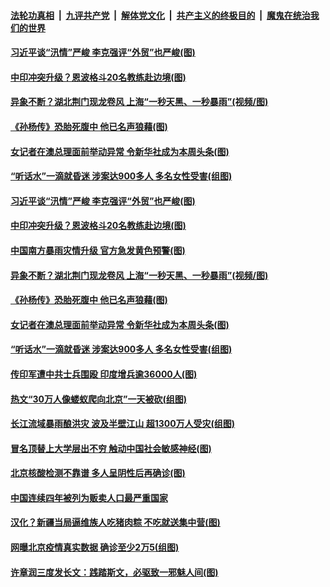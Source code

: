 ####  [法轮功真相](../../../../basic/blob/master/README.md?t=06290931) &nbsp;|&nbsp; [九评共产党](../../../../9ping.md/blob/master/README.md?t=06290931) &nbsp;|&nbsp; [解体党文化](../../../../jtdwh.md/blob/master/README.md?t=06290931)  &nbsp;|&nbsp; [共产主义的终极目的](../../../../gczydzjmd.md/blob/master/README.md?t=06290931) &nbsp;|&nbsp; [魔鬼在统治我们的世界](../../../../mgztzwmdsj.md/blob/master/README.md?t=06290931) 

#### [习近平谈“汛情”严峻 李克强评“外贸”也严峻(图)](../pages/p1/938016.md?t=06290931) 

#### [中印冲突升级？恩波格斗20名教练赴边境(图)](../pages/p1/938012.md?t=06290931) 

#### [异象不断？湖北荆门现龙卷风 上海“一秒天黑、一秒暴雨”(视频/图)](../pages/p1/938005.md?t=06290931) 

#### [《孙杨传》恐胎死腹中 他已名声狼藉(图)](../pages/p1/938003.md?t=06290931) 

#### [女记者在澳总理面前举动异常 令新华社成为本周头条(图)](../pages/p1/937998.md?t=06290931) 

#### [“听话水”一滴就昏迷 涉案达900多人 多名女性受害(组图)](../pages/p1/937942.md?t=06290931) 

#### [习近平谈“汛情”严峻 李克强评“外贸”也严峻(图)](../pages/p1/938016.md?t=06290931) 

#### [中印冲突升级？恩波格斗20名教练赴边境(图)](../pages/p1/938012.md?t=06290931) 

#### [中国南方暴雨灾情升级 官方急发黄色预警(图)](../pages/p1/937978.md?t=06290931) 

#### [异象不断？湖北荆门现龙卷风 上海“一秒天黑、一秒暴雨”(视频/图)](../pages/p1/938005.md?t=06290931) 

#### [《孙杨传》恐胎死腹中 他已名声狼藉(图)](../pages/p1/938003.md?t=06290931) 

#### [女记者在澳总理面前举动异常 令新华社成为本周头条(图)](../pages/p1/937998.md?t=06290931) 

#### [“听话水”一滴就昏迷 涉案达900多人 多名女性受害(组图)](../pages/p1/937942.md?t=06290931) 

#### [传印军遭中共士兵围殴 印度增兵逾36000人(图)](../pages/p1/937929.md?t=06290931) 

#### [热文“30万人像蝼蚁爬向北京”一天被砍(组图)](../pages/p1/937920.md?t=06290931) 

#### [长江流域暴雨酿洪灾 波及半壁江山 超1300万人受灾(组图)](../pages/p1/937912.md?t=06290931) 


#### [冒名顶替上大学层出不穷 触动中国社会敏感神经(图)](../pages/p1/937889.md?t=06290931) 

#### [北京核酸检测不靠谱 多人呈阴性后再确诊(图)](../pages/p1/937870.md?t=06290931) 

#### [中国连续四年被列为贩卖人口最严重国家](../pages/p1/937867.md?t=06290931) 


#### [汉化？新疆当局逼维族人吃猪肉粽 不吃就送集中营(图)](../pages/p1/937849.md?t=06290931) 

#### [网曝北京疫情真实数据 确诊至少2万5(组图)](../pages/p1/937832.md?t=06290931) 

#### [许章润三度发长文：践踏斯文，必驱致一邪魅人间(图)](../pages/p1/937800.md?t=06290931) 



